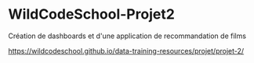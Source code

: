 # WildCodeSchool-Projet2
Création de dashboards et d'une application de recommandation de films

https://wildcodeschool.github.io/data-training-resources/projet/projet-2/
